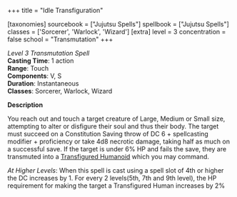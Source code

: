 +++
title = "Idle Transfiguration"

[taxonomies]
sourcebook = ["Jujutsu Spells"]
spellbook = ["Jujutsu Spells"]
classes = ['Sorcerer', 'Warlock', 'Wizard']
[extra]
level = 3
concentration = false
school = "Transmutation"
+++

*Level 3 Transmutation Spell*  
**Casting Time**: 1 action  
**Range**: Touch  
**Components**: V, S  
**Duration**: Instantaneous  
**Classes**: Sorcerer, Warlock, Wizard  

**Description**


You reach out and touch a target creature of Large, Medium or Small size, attempting to alter or disfigure their soul and thus their body. The target must succeed on a Constitution Saving throw of DC 6 + spellcasting modifier + proficiency or take  4d8 necrotic damage, taking half as much on a successful save. If the target is under 6% HP and fails the save, they are transmuted into a [Transfigured Humanoid](Transfigured%20Humanoid.md) which you may command.



_At Higher Levels_: When this spell is cast using a spell slot of 4th or higher the DC increases by 1. For every 2 levels(5th, 7th and 9th level), the HP requirement for making the target a Transfigured Human increases by 2%


